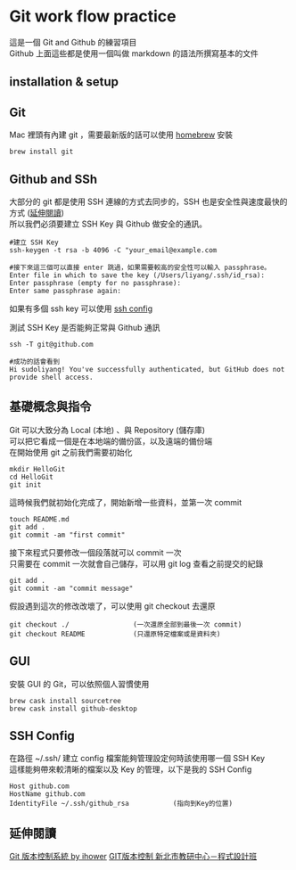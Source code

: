 # Git work flow practice



這是一個 Git and Github 的練習項目   
Github 上面這些都是使用一個叫做 markdown 的語法所撰寫基本的文件

## installation & setup 



## Git
Mac 裡頭有內建 git ，需要最新版的話可以使用 [homebrew](http://brew.sh) 安裝  

	brew install git

## Github and SSh 
大部分的 git 都是使用 SSH 連線的方式去同步的，SSH 也是安全性與速度最快的方式 ([延伸閱讀](https://ihower.tw/git/remote.html))  
所以我們必須要建立 SSH Key 與 Github 做安全的通訊。  

	#建立 SSH Key
	ssh-keygen -t rsa -b 4096 -C "your_email@example.com

	#接下來這三個可以直接 enter 跳過，如果需要較高的安全性可以輸入 passphrase。
	Enter file in which to save the key (/Users/liyang/.ssh/id_rsa): 
	Enter passphrase (empty for no passphrase):
	Enter same passphrase again:
如果有多個 ssh key 可以使用 [ssh config](#ssh-config)  
  
  
測試 SSH Key 是否能夠正常與 Github 通訊 
	
	ssh -T git@github.com

	#成功的話會看到 
	Hi sudoliyang! You've successfully authenticated, but GitHub does not provide shell access.

## 基礎概念與指令
Git 可以大致分為 Local (本地) 、與 Repository (儲存庫)  
可以把它看成一個是在本地端的備份區，以及遠端的備份端  
在開始使用 git 之前我們需要初始化  

	mkdir HelloGit
	cd HelloGit
	git init

這時候我們就初始化完成了，開始新增一些資料，並第一次 commit 

	touch README.md 
	git add .
	git commit -am "first commit"

接下來程式只要修改一個段落就可以 commit 一次  
只需要在 commit 一次就會自己儲存，可以用 git log 查看之前提交的紀錄  

	git add .
	git commit -am "commit message"


假設遇到這次的修改改壞了，可以使用 git checkout 去還原  

	git checkout ./                (一次還原全部到最後一次 commit)
	git checkout README            (只還原特定檔案或是資料夾)






## GUI
安裝 GUI 的 Git，可以依照個人習慣使用
	
	brew cask install sourcetree
	brew cask install github-desktop

##  <span id="ssh-config">SSH Config</span>

在路徑 ~/.ssh/ 建立 config 檔案能夠管理設定何時該使用哪一個 SSH Key  
這樣能夠帶來較清晰的檔案以及 Key 的管理，以下是我的 SSH Config 

	Host github.com
    HostName github.com
    IdentityFile ~/.ssh/github_rsa           (指向到Key的位置)

		

## 延伸閱讀
[Git 版本控制系統 by ihower](https://ihower.tw/git/)
[GIT版本控制  新北市教研中心－程式設計班](https://kingofamani.gitbooks.io/git-teach/content/)
